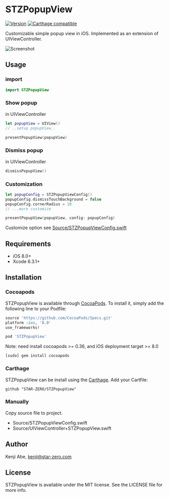 # STZPopupView

[![Version](https://img.shields.io/cocoapods/v/STZPopupView.svg?style=flat)](http://cocoadocs.org/docsets/STZPopupView) [![Carthage compatible](https://img.shields.io/badge/Carthage-compatible-4BC51D.svg?style=flat)](https://github.com/STAR-ZERO/STZPopupView)

Customizable simple popup view in iOS. Implemented as an extension of UIViewController.

![Screenshot](https://raw.githubusercontent.com/STAR-ZERO/STZPopupView/master/screenshot.gif)

## Usage

### import

```swift
import STZPopupView
```

### Show popup

in UIViewController

```swift
let popupView = UIView()
// ..setup popupView..

presentPopupView(popupView)
```

### Dismiss popup

in UIViewController

```swift
dismissPopupView()
```

### Customization

```swift
let popupConfig = STZPopupViewConfig()
popupConfig.dismissTouchBackground = false
popupConfig.cornerRadius = 10
// ...more customize

presentPopupView(popupView, config: popupConfig)
```

Customize option see [Source/STZPopupViewConfig.swift](https://github.com/STAR-ZERO/STZPopupView/blob/master/Source/STZPopupViewConfig.swift)

## Requirements

* iOS 8.0+
* Xcode 6.3.1+

## Installation

### Cocoapods

STZPopupView is available through [CocoaPods](http://cocoapods.org). To install
it, simply add the following line to your Podfile:


```ruby
source 'https://github.com/CocoaPods/Specs.git'
platform :ios, '8.0'
use_frameworks!

pod 'STZPopupView'
```

Note: need install cocoapods >= 0.36, and iOS deployment target >= 8.0

	[sudo] gem install cocoapods

### Carthage

STZPopupView can be install using the [Carthage](https://github.com/Carthage/Carthage). Add your Cartfile:

	github "STAR-ZERO/STZPopupView"

### Manually

Copy source file to project. 

* Source/STZPopupViewConfig.swift
* Source/UIViewController+STZPopupView.swift

## Author

Kenji Abe, kenji@star-zero.com

## License

STZPopupView is available under the MIT license. See the LICENSE file for more info.

